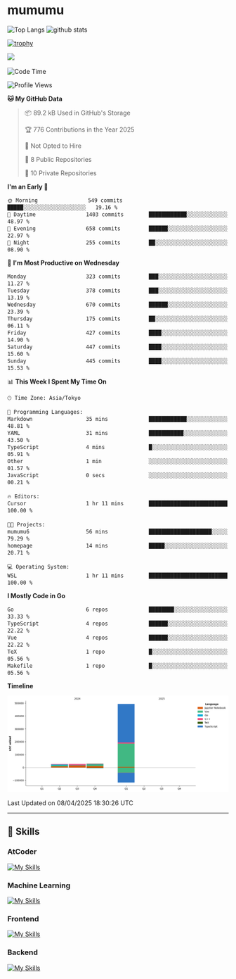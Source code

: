 # mumumu

<p align="left"> 
  <img alt="Top Langs" height="150px" src="https://github-readme-stats.vercel.app/api/top-langs/?username=mumumu6&layout=compact&show_icons=true&count_private=true" />
  <img alt="github stats" height="150px" src="https://github-readme-stats.vercel.app/api?username=mumumu6&show_icons=true&count_private=true&include_all_commits=true" />
</p>

[![trophy](https://github-profile-trophy.vercel.app/?username=mumumu6&margin-w=5&margin-h=5)](https://github.com/mumumu6/)

![](https://github-profile-summary-cards.vercel.app/api/cards/profile-details?username=mumumu6&theme=transparent)

<!--START_SECTION:waka-->
![Code Time](http://img.shields.io/badge/Code%20Time-1%20hr%2011%20mins-blue)

![Profile Views](http://img.shields.io/badge/Profile%20Views-51-blue)

**🐱 My GitHub Data** 

> 📦 89.2 kB Used in GitHub's Storage 
 > 
> 🏆 776 Contributions in the Year 2025
 > 
> 🚫 Not Opted to Hire
 > 
> 📜 8 Public Repositories 
 > 
> 🔑 10 Private Repositories 
 > 
**I'm an Early 🐤** 

```text
🌞 Morning                549 commits         █████░░░░░░░░░░░░░░░░░░░░   19.16 % 
🌆 Daytime                1403 commits        ████████████░░░░░░░░░░░░░   48.97 % 
🌃 Evening                658 commits         ██████░░░░░░░░░░░░░░░░░░░   22.97 % 
🌙 Night                  255 commits         ██░░░░░░░░░░░░░░░░░░░░░░░   08.90 % 
```
📅 **I'm Most Productive on Wednesday** 

```text
Monday                   323 commits         ███░░░░░░░░░░░░░░░░░░░░░░   11.27 % 
Tuesday                  378 commits         ███░░░░░░░░░░░░░░░░░░░░░░   13.19 % 
Wednesday                670 commits         ██████░░░░░░░░░░░░░░░░░░░   23.39 % 
Thursday                 175 commits         ██░░░░░░░░░░░░░░░░░░░░░░░   06.11 % 
Friday                   427 commits         ████░░░░░░░░░░░░░░░░░░░░░   14.90 % 
Saturday                 447 commits         ████░░░░░░░░░░░░░░░░░░░░░   15.60 % 
Sunday                   445 commits         ████░░░░░░░░░░░░░░░░░░░░░   15.53 % 
```


📊 **This Week I Spent My Time On** 

```text
🕑︎ Time Zone: Asia/Tokyo

💬 Programming Languages: 
Markdown                 35 mins             ████████████░░░░░░░░░░░░░   48.81 % 
YAML                     31 mins             ███████████░░░░░░░░░░░░░░   43.50 % 
TypeScript               4 mins              █░░░░░░░░░░░░░░░░░░░░░░░░   05.91 % 
Other                    1 min               ░░░░░░░░░░░░░░░░░░░░░░░░░   01.57 % 
JavaScript               0 secs              ░░░░░░░░░░░░░░░░░░░░░░░░░   00.21 % 

🔥 Editors: 
Cursor                   1 hr 11 mins        █████████████████████████   100.00 % 

🐱‍💻 Projects: 
mumumu6                  56 mins             ████████████████████░░░░░   79.29 % 
homepage                 14 mins             █████░░░░░░░░░░░░░░░░░░░░   20.71 % 

💻 Operating System: 
WSL                      1 hr 11 mins        █████████████████████████   100.00 % 
```

**I Mostly Code in Go** 

```text
Go                       6 repos             ████████░░░░░░░░░░░░░░░░░   33.33 % 
TypeScript               4 repos             ██████░░░░░░░░░░░░░░░░░░░   22.22 % 
Vue                      4 repos             ██████░░░░░░░░░░░░░░░░░░░   22.22 % 
TeX                      1 repo              █░░░░░░░░░░░░░░░░░░░░░░░░   05.56 % 
Makefile                 1 repo              █░░░░░░░░░░░░░░░░░░░░░░░░   05.56 % 
```



**Timeline**

![Lines of Code chart](https://raw.githubusercontent.com/mumumu6/mumumu6/main/assets/bar_graph.png)


 Last Updated on 08/04/2025 18:30:26 UTC
<!--END_SECTION:waka-->

---

## 🚀 Skills

### AtCoder

[![My Skills](https://skillicons.dev/icons?i=cpp)](https://skillicons.dev)

### Machine Learning

[![My Skills](https://skillicons.dev/icons?i=tensorflow,pytorch)](https://skillicons.dev)

### Frontend

[![My Skills](https://skillicons.dev/icons?i=vuejs,react,ts,html,css)](https://skillicons.dev)

### Backend

[![My Skills](https://skillicons.dev/icons?i=go)](https://skillicons.dev)
